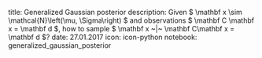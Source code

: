 title: Generalized Gaussian posterior
description: Given $ \mathbf x \sim \mathcal{N}\left(\mu, \Sigma\right) $ and observations $ \mathbf C \mathbf x = \mathbf d $, how to sample $ \mathbf x ~|~ \mathbf C\mathbf x = \mathbf d $?
date: 27.01.2017
icon: icon-python
notebook: generalized_gaussian_posterior
